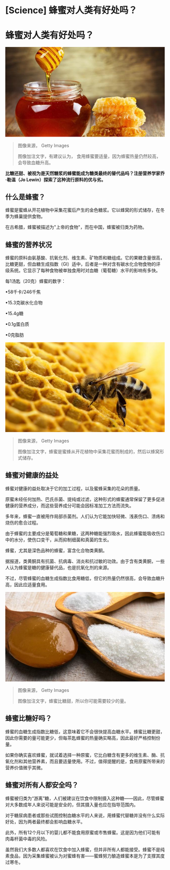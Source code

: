 # [Science] 蜂蜜对人类有好处吗？

#  蜂蜜对人类有好处吗？


![蜂蜜](_132685223_8ef72bcc-bab3-4321-91ff-f64fa02c5674.jpg)

> 图像来源，  Getty Images
>
> 图像加注文字，有建议认为， 食用蜂蜜要适量，因为蜂蜜热量仍然较高，会导致血糖升高。

**比糖还甜、被视为是天然糖浆的蜂蜜能成为糖类最终的替代品吗？注册营养学家乔·勒温（Jo Lewin）探索了这种流行原料的优与劣。**

##  什么是蜂蜜？

蜂蜜是蜜蜂从开花植物中采集花蜜后产生的金色糖浆。它以蜂窝的形式储存，在冬季为蜂巢提供食物。

在古希腊，蜂蜜被描述为"上帝的食物"，而在中国，蜂蜜被归类为药物。

##  蜂蜜的营养状况

蜂蜜的原料由氨基酸、抗氧化剂、维生素、矿物质和糖组成。它的果糖含量很高，比糖更甜，但血糖生成指数（GI）适中，后者是一种对含有碳水化合物食物的评级系统。它显示了每种食物被单独食用时对血糖（葡萄糖）水平的影响有多快。

每1汤匙（20克）蜂蜜的数字：

•58千卡/246千焦

•15.3克碳水化合物

•15.4g糖

•0.1g蛋白质

•0克脂肪

![蜂窝上的一只蜜蜂](_132685225_d395ba21-85ad-4797-978f-d9506c484377.jpg)

> 图像来源，  Getty Images
>
> 图像加注文字，蜂蜜是蜜蜂从开花植物中采集花蜜而制成的，然后以蜂窝形式储存。

##  蜂蜜对健康的益处

蜂蜜对健康的益处取决于它的加工过程，以及蜜蜂采集的花朵的质量。

原蜜未经任何加热、巴氏杀菌、提纯或过滤，这种形式的蜂蜜通常保留了更多促进健康的营养成分，而这些营养成分可能会因标准加工方法而流失。

多年来，蜂蜜一直被用作局部杀菌剂。人们认为它能加快轻微、浅表伤口、溃疡和烧伤的愈合过程。

由于蜂蜜的主要成分是葡萄糖和果糖，这两种糖能强烈吸水，因此蜂蜜能吸收伤口中的水分，使伤口变干，从而抑制细菌和真菌的生长。

蜂蜜，尤其是深色品种的蜂蜜，富含化合物类黄酮。

据报道，类黄酮具有抗菌、抗病毒、消炎和抗过敏的功效。由于含有类黄酮，一些人认为蜂蜜是糖的健康替代品，也是抗氧化剂的来源。

不过，尽管蜂蜜的血糖生成指数比食用糖低，但它的热量仍然很高，会导致血糖升高，因此应适量食用。

![。](_132685944_8618d5c4-e2b2-4adc-beab-af450b596bc8.jpg)

> 图像来源，  Getty Images
>
> 图像加注文字，蜂蜜比糖甜，所以你可能需要较少的量。

##  蜂蜜比糖好吗？

蜂蜜的血糖生成指数比糖低，这意味着它不会很快提高血糖水平。蜂蜜比糖更甜，因此你需要的量可能更少，但每茶匙蜂蜜的热量确实略高，因此最好严格控制份量。

如果你确实喜欢蜂蜜，就试着选择一种原蜜，它比白糖含有更多的维生素、酶、抗氧化剂和其他营养素，而且要适量使用。不过，值得提醒的是，食用原蜜所带来的营养价值微乎其微。

##  蜂蜜对所有人都安全吗？

蜂蜜被归类为“游离”糖，人们被建议在饮食中限制摄入这种糖——因此，尽管蜂蜜对大多数成年人来说可能是安全的，但其摄入量也应在指导范围内。

对于糖尿病患者或那些试图控制血糖水平的人来说，用蜂蜜代替糖并没有什么实际好处，因为两者最终都会影响血糖水平。

此外，所有12个月以下的婴儿都不能食用原蜜或市售蜂蜜。这是因为他们可能有肉毒杆菌中毒的风险。

虽然我们大多数人都喜欢在饮食中加入蜂蜜，但并非所有人都能接受。蜂蜜不是纯素食品，因为采集蜂蜜被认为对蜜蜂有害——蜜蜂努力酿造蜂蜜本是为了支撑其度过寒冬。


